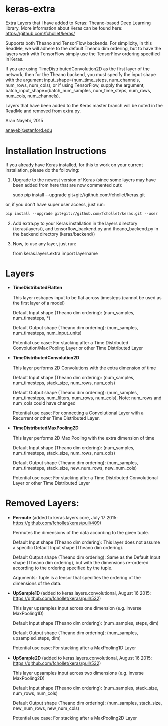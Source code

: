 # keras-extra
Extra Layers that I have added to Keras: Theano-based Deep Learning library. More information about Keras can be found here: https://github.com/fchollet/keras/

Supports both Theano and TensorFlow backends. For simplicity, in this ReadMe, we will adhere to the default Theano dim ordering, but to have the layers work with TensorFlow simply use the TensorFlow ordering specified in Keras.

If you are using TimeDistributedConvolution2D as the first layer of the network, then for the Theano backend, you must specify the input shape with the argument input_shape=(num_time_steps, num_channels, num_rows, num_cols), or if using TensorFlow, supply the argument, batch_input_shape=(batch_num_samples, num_time_steps, num_rows, num_cols, num_channels).

Layers that have been added to the Keras master branch will be noted in the ReadMe and removed from extra.py.

Aran Nayebi, 2015

anayebi@stanford.edu

# Installation Instructions
If you already have Keras installed, for this to work on your current installation, please do the following:

1. Upgrade to the newest version of Keras (since some layers may have been added from here that are now commented out):
    
    sudo pip install --upgrade git+git://github.com/fchollet/keras.git

or, if you don't have super user access, just run:
    
    pip install --upgrade git+git://github.com/fchollet/keras.git --user

2. Add extra.py to your Keras installation in the layers directory (keras/layers/), and tensorflow_backend.py and theano_backend.py in the backend directory (keras/backend/)

3. Now, to use any layer, just run:
    
    from keras.layers.extra import layername

# Layers

- **TimeDistributedFlatten**

	This layer reshapes input to be flat across timesteps (cannot be used as the first layer of a model)

	Default Input shape (Theano dim ordering): (num_samples, num_timesteps, *)
	
	Default Output shape (Theano dim ordering): (num_samples, num_timesteps, num_input_units)
	
	Potential use case: For stacking after a Time Distributed Convolution/Max Pooling Layer or other Time Distributed Layer
	
- **TimeDistributedConvolution2D**

	This layer performs 2D Convolutions with the extra dimension of time
	
    Default Input shape (Theano dim ordering): (num_samples, num_timesteps, stack_size, num_rows, num_cols)
	
    Default Output shape (Theano dim ordering): (num_samples, num_timesteps, num_filters, num_rows, num_cols), Note: num_rows and num_cols could have changed
	
    Potential use case: For connecting a Convolutional Layer with a Recurrent or other Time Distributed Layer.

- **TimeDistributedMaxPooling2D**

    This layer performs 2D Max Pooling with the extra dimension of time
	
    Default Input shape (Theano dim ordering): (num_samples, num_timesteps, stack_size, num_rows, num_cols)
	
    Default Output shape (Theano dim ordering): (num_samples, num_timesteps, stack_size, new_num_rows, new_num_cols)
	
    Potential use case: For stacking after a Time Distributed Convolutional Layer or other Time Distributed Layer

# Removed Layers:

- **Permute** (added to keras.layers.core, July 17 2015: https://github.com/fchollet/keras/pull/409)

    Permutes the dimensions of the data according to the given tuple.
    
    Default Input shape (Theano dim ordering): This layer does not assume a specific Default Input shape (Theano dim ordering).
    
    Default Output shape (Theano dim ordering): Same as the Default Input shape (Theano dim ordering), but with the dimensions re-ordered according to the ordering specified by the tuple.

    Arguments: Tuple is a tensor that specifies the ordering of the dimensions of the data.

- **UpSample1D** (added to keras.layers.convolutional, August 16 2015: https://github.com/fchollet/keras/pull/532)

	This layer upsamples input across one dimension (e.g. inverse MaxPooling1D)
	
    Default Input shape (Theano dim ordering): (num_samples, steps, dim)
	
    Default Output shape (Theano dim ordering): (num_samples, upsampled_steps, dim)
	
    Potential use case: For stacking after a MaxPooling1D Layer

- **UpSample2D** (added to keras.layers.convolutional, August 16 2015: https://github.com/fchollet/keras/pull/532)

	This layer upsamples input across two dimensions (e.g. inverse MaxPooling2D)
	
    Default Input shape (Theano dim ordering): (num_samples, stack_size, num_rows, num_cols)
	
    Default Output shape (Theano dim ordering): (num_samples, stack_size, new_num_rows, new_num_cols)
	
    Potential use case: For stacking after a MaxPooling2D Layer
